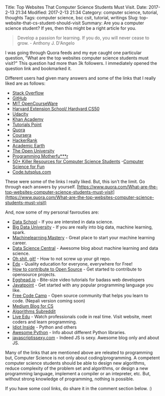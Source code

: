 Title: Top Websites That Computer Science Students Must Visit.
Date: 2017-2-13 21:34
Modified: 2017-2-13 21:34
Category: computer science, tutorial, thoughts
Tags: computer science, bsc csit, tutorial, writings
Slug: top-website-that-cs-student-should-visit
Summary: Are you a computer science student? If yes, then this might be a right article for you. 

<script>
    $(function() {
        $('a[href]').attr('target', '_blank');
    });
</script>


> Develop a passion for learning. If you do, you will never cease to grow. - Anthony J. D'Angelo

I was going through Quora feeds and my eye caught one particular question, "What are the top websites computer science students must visit?" This question had more than 3k followers. I immediately opened the question link and bookmarked it. 

Different users had given many answers and some of the links that I really liked are as follows:

- [Stack Overflow](http://stackoverflow.com/)
- [GitHub](https://github.com/)
- [MIT OpenCourseWare](http://ocw.mit.edu/courses/#electrical-engineering-and-computer-science)
- [Harvard Extension School/ Hardvard CS50](http://cs50.tv/2011/fall)
- [Udacity](http://www.udacity.com/)
- [Khan Academy](http://www.khanacademy.org/#computer-science)
- [Tutorials Point](http://www.tutorialspoint.com/)
- [Quora](https://www.quora.com/)
- [Coursera](https://www.coursera.org/)
- [HackerRank](https://www.hackerrank.com/)
- [Academic Earth](http://academicearth.org/subjects/computerscience)
- [The Open University](http://www.open.edu/itunes)
- [Programming Motherfu***r](http://programming-motherfucker.com/)
- [50+ Killer Resources for Computer Science Students](http://www.virtualhosting.com/blog/2008/50-killer-online-resources-for-computer-science-students/)
-[Computer Science for Fun](http://www.cs4fn.org/)
- [Code.tutsplus.com](http://code.tutsplus.com/)

These were some of the links I really liked. But, this isn't the limit. Go through each answers by yourself.
[https://www.quora.com/What-are-the-top-websites-computer-science-students-must-visit](https://www.quora.com/What-are-the-top-websites-computer-science-students-must-visit)

And, now some of my personal favrouties are:

- [Data School](http://dataschool.io/) - If you are intersted in data science. 
- [Big Data University](http://bigdatauniversity.com/) - If you are really into big data, machine learning, spark.
- [Machinelearning Mastery](http://machinelearningmastery.com) - Great place to start your machine learning career.
- [Data Science Central](http://www.datasciencecentral.com/) - Awesome blog about machine learning and data science.
- [Oh shit, git!](http://ohshitgit.com/) - How to not screw up your git repo.
- [Edx](https://www.edx.org/) - Quality education for everyone, everywhere for Free!
- [How to contribute to Open Source](https://github.com/girisagar46/how-to-contribute-to-open-source) - Get started to contribute to opensource projects.
- [Egghead.io](http://egghead.io/) - Bite-size video tutorials for badass web developers
- [Javatpoint](http://www.javatpoint.com/) - Get started with any popular programming language you like.
- [Free Code Camp](https://www.freecodecamp.com/) - Open source community that helps you learn to code. (Nepali version coming soon)
- [Medium Blog for CS](https://medium.com/tag/computer-science) 
- [Algorithms Subreddit](https://www.reddit.com/r/algorithms/)
- [Live Edu](https://www.liveedu.tv/) - Watch professionals code in real time. Visit website, meet coders and learn programming.
- [Idiot Inside](http://www.idiotinside.com/topics/python/) - Python and others
- [Awesome Python](https://awesome-python.com/) - Info about different Python libraries.
- [javascriptissexy.com](http://javascriptissexy.com/) - Indeed JS is sexy. Awesome blog only and about JS.

Many of the links that are mentioned above are releated to programming but, Computer Science is not only about coding/programming.
A competent computer science students should be able to design new algorithms, reduce complexity of the problem set and algorithms, or design a new programming language, implement a compiler or an intepreter, etc. But, without strong knowledge of programming, nothing is possible.

If you have some cool links, do share it in the comment section below. :) 